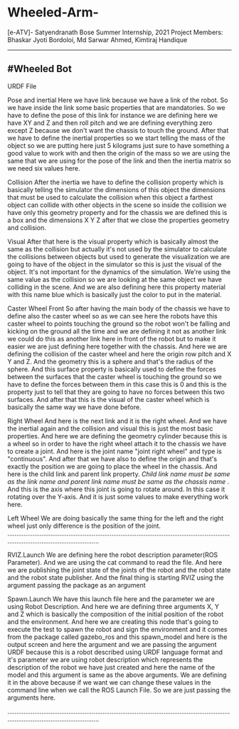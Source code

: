 # Wheeled-Arm-
[e-ATV]-
Satyendranath Bose Summer Internship, 2021
Project Members: Bhaskar Jyoti Bordoloi, Md Sarwar Ahmed, Kimtiraj Handique






---------------
#Wheeled Bot
---------------
URDF File

Pose and inertial
Here we have link because we have a link of the robot. So we have inside the link some basic properties that are mandatories. So we have to define the pose of this link for instance we are defining here we have XY and Z and then roll pitch and we are defining everything zero except Z because we don't want the chassis to touch the ground. After that we have to define the inertial properties so we start telling the mass of the object so we are putting here just 5 kilograms just sure to have something a good value to work with and then the origin of the mass so we are using the same that we are using for the pose of the link and then the inertia matrix so we need six values here. 

Collision
  After the inertia we have to define the collision property which is basically telling the simulator the dimensions of this object the dimensions that must be used to calculate the collision when this object a farthest object can collide with other objects in the scene so inside the collision we have only this geometry property and for the chassis we are defined this is a box and the dimensions X Y Z after that we close the properties geometry and collision.

Visual
    After that here is the visual property which is basically almost the same as the collision but actually it's not used by the simulator to calculate the collisions between objects but used to generate the visualization we are going to have of the object in the simulator so this is just the visual of the object. It's not important for the dynamics of the simulation. We're using the same value as the collision so we are looking at the same object we have colliding in the scene. And we are also defining here this property material with this name blue which is basically just the color to put in the material. 

Caster Wheel Front
   So after having the main body of the chassis we have to define also the caster wheel so as we can see here the robots have this caster wheel to points touching the ground so the robot won't be falling and kicking on the ground all the time and we are defining it not as another link we could do this as another link here in front of the robot but to make it easier we are just defining here together with the chassis. And here we are defining the collision of the caster wheel and here the origin row pitch and X Y and Z. And the geometry this is a sphere and that's the radius of the sphere. And this surface property is basically used to define the forces between the surfaces that the caster  wheel is touching the ground so we have to define the forces between them in this case this is 0 and this is the property just to tell that they are going to have no forces between this two surfaces. And after that this is the visual of the caster wheel which is basically the same way we have done before. 
 
Right Wheel
     And here is the next link and it is the right wheel. And we have the inertial again and the collision and visual this is just the most basic properties. And here we are defining the geometry cylinder because this is a wheel so in order to have the right wheel attach it to the chassis we have to create a joint. And here is the joint name "joint right wheel" and type is "continuous". And after that we have also to define the origin and that's exactly the position we are going to place the wheel in the chassis. And here is the child link and parent link property. *Child link name must be same as the link name and parent link name must be same as the chassis name* . And this is the axis where this joint is going to rotate around. In this case it rotating over the Y-axis. And it is just some values to make everything work here. 

 Left Wheel 
We are doing basically the same thing for the left and the right wheel just only difference is the position of the joint. 
...............................................................................................................................................................................







RVIZ.Launch
We are defining here the robot description parameter(ROS Parameter). And we are using the cat command to read the file. 
  And here we are publishing the joint state of the joints of the robot and the robot state and the robot state publisher. 
   And the final thing is starting RVIZ using the argument passing the package as an argument 

Spawn.Launch
We have this launch file here and the parameter we are using Robot Description. And here we are defining three arguments X, Y and Z which is basically the composition of the initial position of the robot and the environment. 
 And here we are creating this node that's going to execute the test to spawn the robot and sign the environment and it comes from the package called gazebo_ros and this spawn_model and here is the output screen and here the argument and we are passing the argument URDF because this is a robot described using URDF language format and it's parameter we are using robot description which represents the description of the robot we have just created and here the name of the model  and this argument is same as the above arguments. We are defining it in the above because if we want we can change these values in the command line when we call the ROS Launch File. So we are just passing the arguments here.

...............................................................................................................................................................................





